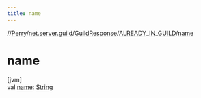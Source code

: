 ```yaml
---
title: name
---
```

//[Perry](../../../../index.html)/[net.server.guild](../../index.html)/[GuildResponse](../index.html)/[ALREADY_IN_GUILD](index.html)/[name](name.html)



# name



[jvm]\
val [name](name.html): [String](https://kotlinlang.org/api/latest/jvm/stdlib/kotlin/-string/index.html)




